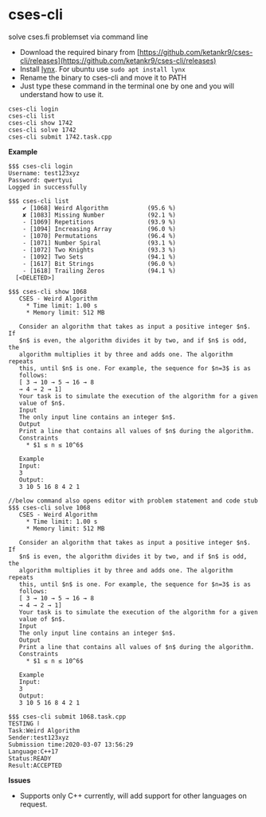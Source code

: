 # cses-cli
solve cses.fi problemset via command line


* Download the required binary from [https://github.com/ketankr9/cses-cli/releases](https://github.com/ketankr9/cses-cli/releases)
* Install [lynx](https://www.google.com/search?q=install+lynx+&oq=install+lynx). For ubuntu use ```sudo apt install lynx```
* Rename the binary to cses-cli and move it to PATH
* Just type these command in the terminal one by one and you will understand how to use it.
```
cses-cli login
cses-cli list
cses-cli show 1742
cses-cli solve 1742
cses-cli submit 1742.task.cpp
```

**Example**
```
$$$ cses-cli login
Username: test123xyz
Password: qwertyui
Logged in successfully

$$$ cses-cli list
	✔ [1068] Weird Algorithm           (95.6 %)
	✘ [1083] Missing Number            (92.1 %)
	- [1069] Repetitions               (93.9 %)
	- [1094] Increasing Array          (96.0 %)
	- [1070] Permutations              (96.4 %)
	- [1071] Number Spiral             (93.1 %)
	- [1072] Two Knights               (93.3 %)
	- [1092] Two Sets                  (94.1 %)
	- [1617] Bit Strings               (96.0 %)
	- [1618] Trailing Zeros            (94.1 %)
  [<DELETED>]
  
$$$ cses-cli show 1068
   CSES - Weird Algorithm
     * Time limit: 1.00 s
     * Memory limit: 512 MB

   Consider an algorithm that takes as input a positive integer $n$. If
   $n$ is even, the algorithm divides it by two, and if $n$ is odd, the
   algorithm multiplies it by three and adds one. The algorithm repeats
   this, until $n$ is one. For example, the sequence for $n=3$ is as
   follows:
   [ 3 → 10 → 5 → 16 → 8
   → 4 → 2 → 1]
   Your task is to simulate the execution of the algorithm for a given
   value of $n$.
   Input
   The only input line contains an integer $n$.
   Output
   Print a line that contains all values of $n$ during the algorithm.
   Constraints
     * $1 ≤ n ≤ 10^6$

   Example
   Input:
   3
   Output:
   3 10 5 16 8 4 2 1
   
//below command also opens editor with problem statement and code stub
$$$ cses-cli solve 1068
   CSES - Weird Algorithm
     * Time limit: 1.00 s
     * Memory limit: 512 MB

   Consider an algorithm that takes as input a positive integer $n$. If
   $n$ is even, the algorithm divides it by two, and if $n$ is odd, the
   algorithm multiplies it by three and adds one. The algorithm repeats
   this, until $n$ is one. For example, the sequence for $n=3$ is as
   follows:
   [ 3 → 10 → 5 → 16 → 8
   → 4 → 2 → 1]
   Your task is to simulate the execution of the algorithm for a given
   value of $n$.
   Input
   The only input line contains an integer $n$.
   Output
   Print a line that contains all values of $n$ during the algorithm.
   Constraints
     * $1 ≤ n ≤ 10^6$

   Example
   Input:
   3
   Output:
   3 10 5 16 8 4 2 1

$$$ cses-cli submit 1068.task.cpp 
TESTING ⠇ 
Task:Weird Algorithm
Sender:test123xyz
Submission time:2020-03-07 13:56:29
Language:C++17
Status:READY
Result:ACCEPTED
```

**Issues**
*	Supports only C++ currently, will add support for other languages on request.
